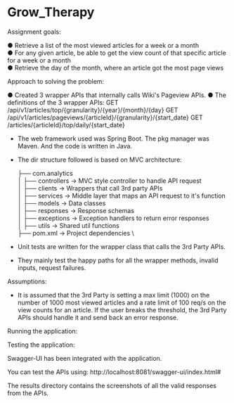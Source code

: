 # Grow_Therapy

Assignment goals:

● Retrieve a list of the most viewed articles for a week or a month \
● For any given article, be able to get the view count of that specific article for a week or a month \
● Retrieve the day of the month, where an article got the most page views

Approach to solving the problem:

● Created 3 wrapper APIs that internally calls Wiki's Pageview APIs.
● The definitions of the 3 wrapper APIs:
GET /api/v1/articles/top/{granularity}/{year}/{month}/{day}
GET /api/v1/articles/pageviews/{articleId}/{granularity}/{start_date}
GET /articles/{articleId}/top/daily/{start_date}


* The web framework used was Spring Boot. The pkg manager was Maven. And the code is written in Java.

* The dir structure followed is based on MVC architecture:

  ├── com.analytics  \
  │   ├── controllers  -> MVC style controller to handle API request \
  │   ├── clients  -> Wrappers that call 3rd party APIs \
  │   ├── services -> Middle layer that maps an API request to it's function \
  │   ├── models  -> Data classes \
  │   ├── responses  -> Response schemas \
  │   ├── exceptions -> Exception handlers to return error responses \
  │   ├── utils  -> Shared util functions \
  ├── pom.xml -> Project dependencies \
 
* Unit tests are written for the wrapper class that calls the 3rd Party APIs. 
* They mainly test the happy paths for all the wrapper methods, invalid inputs, request failures.

Assumptions:
* It is assumed that the 3rd Party is setting a max limit (1000) on the number of 1000 most viewed articles
and a rate limit of 100 req/s on the view counts for an article.
If the user breaks the threshold, the 3rd Party APIs should handle it and send back an error response.

Running the application:


Testing the application:

Swagger-UI has been integrated with the application.

You can test the APIs using:
http://localhost:8081/swagger-ui/index.html#

The results directory contains the screenshots of all the valid responses from the APIs. 